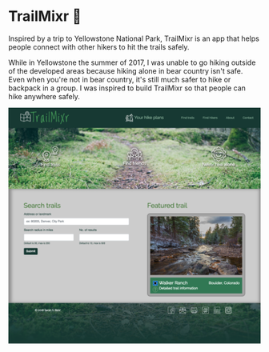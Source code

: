 # TrailMixr 🐻

Inspired by a trip to Yellowstone National Park, TrailMixr is an app that helps people connect with other hikers to hit the trails safely.

While in Yellowstone the summer of 2017, I was unable to go hiking outside of the developed areas because hiking alone in bear country isn't safe. Even when you're not in bear country, it's still much safer to hike or backpack in a group. I was inspired to build TrailMixr so that people can hike anywhere safely.


![alt text](https://raw.githubusercontent.com/sarahbohr/trailmixr/master/trailmixr-screenshot.png "TrailMixr splashpage")
